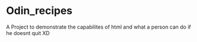 # Odin_recipes
A Project to demonstrate the capabilites of html and what a person can do if he doesnt quit XD
